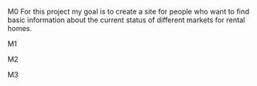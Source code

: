 M0
For this project my goal is to create a site for people who want to find basic information about the current status of different markets for rental homes.

M1

M2

M3